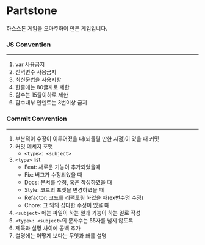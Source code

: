 # Partstone
하스스톤 게임을 오마주하여 만든 게임입니다.

### JS Convention
---
1. var 사용금지
1. 전역변수 사용금지
1. 최신문법을 사용지향
1. 한줄에는 80글자로 제한
1. 함수는 15줄이하로 제한
1. 함수내부 인덴트는 3번이상 금지

### Commit Convention
---
1. 부분적이 수정이 이루어졌을 때(되돌릴 만한 시점)이 있을 때 커밋
1. 커밋 메세지 포맷 
    * `<type>: <subject>`
1. `<type>` list
    * Feat: 새로운 기능이 추가되었을때
    * Fix: 버그가 수정되었을 때
    * Docs: 문서를 수정, 혹은 작성하였을 때
    * Style: 코드의 포맷을 변경하였을 때
    * Refactor: 코드를 리팩토링 하였을 때(ex변수명 수정)
    * Chore: 그 외의 잡다한 수정이 있을 때
1. `<subject>` 에는 파일이 하는 일과 기능이 하는 일로 작성
1. `<type>: <subject>`의 문자수는 55자를 넘지 않도록
1. 제목과 설명 사이에 공백 추가
1. 설명에는 어떻게 보다는 무엇과 왜를 설명